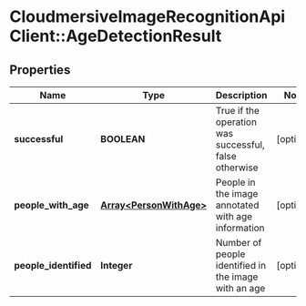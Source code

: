 # CloudmersiveImageRecognitionApiClient::AgeDetectionResult

## Properties
Name | Type | Description | Notes
------------ | ------------- | ------------- | -------------
**successful** | **BOOLEAN** | True if the operation was successful, false otherwise | [optional] 
**people_with_age** | [**Array&lt;PersonWithAge&gt;**](PersonWithAge.md) | People in the image annotated with age information | [optional] 
**people_identified** | **Integer** | Number of people identified in the image with an age | [optional] 


